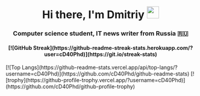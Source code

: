 <h1 align="center">Hi there, I'm Dmitriy</a> 
<img src="https://github.com/blackcater/blackcater/raw/main/images/Hi.gif" height="32"/></h1>
<h3 align="center">Computer science student, IT news writer from Russia 🇷🇺</h3>

<!---
cD40Phd/cD40Phd is a ✨ special ✨ repository because its `README.md` (this file) appears on your GitHub profile.
You can click the Preview link to take a look at your changes.
--->
<h4 align="center">[![GitHub Streak](https://github-readme-streak-stats.herokuapp.com/?user=cD40Phd)](https://git.io/streak-stats)</h4>
[![Top Langs](https://github-readme-stats.vercel.app/api/top-langs/?username=cD40Phd)](https://github.com/cD40Phd/github-readme-stats)
<!---Для компактной версии-->
[![trophy](https://github-profile-trophy.vercel.app/?username=cD40Phd)](https://github.com/cD40Phd/github-profile-trophy)

